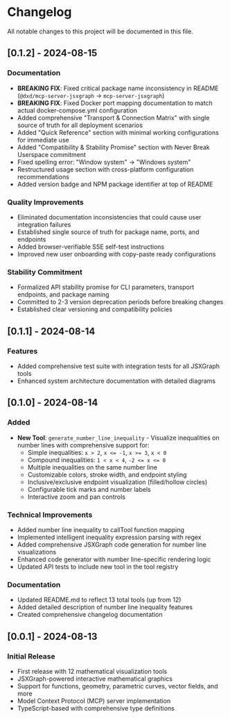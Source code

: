 # Changelog

All notable changes to this project will be documented in this file.

## [0.1.2] - 2024-08-15

### Documentation
- **BREAKING FIX**: Fixed critical package name inconsistency in README (`@dxd/mcp-server-jsxgraph` → `mcp-server-jsxgraph`)
- **BREAKING FIX**: Fixed Docker port mapping documentation to match actual docker-compose.yml configuration
- Added comprehensive "Transport & Connection Matrix" with single source of truth for all deployment scenarios
- Added "Quick Reference" section with minimal working configurations for immediate use
- Added "Compatibility & Stability Promise" section with Never Break Userspace commitment
- Fixed spelling error: "Window system" → "Windows system"
- Restructured usage section with cross-platform configuration recommendations
- Added version badge and NPM package identifier at top of README

### Quality Improvements
- Eliminated documentation inconsistencies that could cause user integration failures
- Established single source of truth for package name, ports, and endpoints
- Added browser-verifiable SSE self-test instructions
- Improved new user onboarding with copy-paste ready configurations

### Stability Commitment
- Formalized API stability promise for CLI parameters, transport endpoints, and package naming
- Committed to 2-3 version deprecation periods before breaking changes
- Established clear versioning and compatibility policies

## [0.1.1] - 2024-08-14

### Features
- Added comprehensive test suite with integration tests for all JSXGraph tools
- Enhanced system architecture documentation with detailed diagrams

## [0.1.0] - 2024-08-14

### Added
- **New Tool**: `generate_number_line_inequality` - Visualize inequalities on number lines with comprehensive support for:
  - Simple inequalities: `x > 2`, `x <= -1`, `x >= 3`, `x < 0`
  - Compound inequalities: `1 < x < 4`, `-2 <= x <= 0`
  - Multiple inequalities on the same number line
  - Customizable colors, stroke width, and endpoint styling
  - Inclusive/exclusive endpoint visualization (filled/hollow circles)
  - Configurable tick marks and number labels
  - Interactive zoom and pan controls

### Technical Improvements
- Added number line inequality to callTool function mapping
- Implemented intelligent inequality expression parsing with regex
- Added comprehensive JSXGraph code generation for number line visualizations
- Enhanced code generator with number line-specific rendering logic
- Updated API tests to include new tool in the tool registry

### Documentation
- Updated README.md to reflect 13 total tools (up from 12)
- Added detailed description of number line inequality features
- Created comprehensive changelog documentation

## [0.0.1] - 2024-08-13

### Initial Release
- First release with 12 mathematical visualization tools
- JSXGraph-powered interactive mathematical graphics
- Support for functions, geometry, parametric curves, vector fields, and more
- Model Context Protocol (MCP) server implementation
- TypeScript-based with comprehensive type definitions